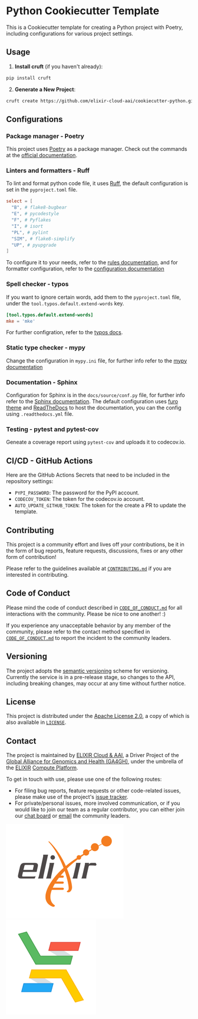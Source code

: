 # Python Cookiecutter Template

This is a Cookiecutter template for creating a Python project with Poetry,
including configurations for various project settings.

## Usage

1. **Install cruft** (if you haven't already):

```sh
pip install cruft
```

2. **Generate a New Project**:

```sh
cruft create https://github.com/elixir-cloud-aai/cookiecutter-python.git
```

## Configurations

### Package manager - Poetry

This project uses [Poetry](https://python-poetry.org/) as a package manager.
Check out the commands at the
[official documentation](https://python-poetry.org/docs/cli/).

### Linters and formatters - Ruff

To lint and format python code file, it uses
[Ruff](https://docs.astral.sh/ruff), the default configuration is set in the
`pyproject.toml` file.

```toml
select = [
  "B", # flake8-bugbear
  "E", # pycodestyle
  "F", # Pyflakes
  "I", # isort
  "PL", # pylint
  "SIM", # flake8-simplify
  "UP", # pyupgrade
]
```

To configure it to your needs, refer to the
[rules documentation](https://docs.astral.sh/ruff/rules/), and for formatter
configuration, refer to the
[configuration documentation](https://docs.astral.sh/ruff/formatter)

### Spell checker - typos

If you want to ignore certain words, add them to the `pyproject.toml` file,
under the `tool.typos.default.extend-words` key.

```toml
[tool.typos.default.extend-words]
mke = 'mke'
```

For further configration, refer to the [typos docs](https://pypi.org/project/typos/).

### Static type checker - mypy

Change the configuration in `mypy.ini` file, for further info refer to the
[mypy documentation](https://mypy.readthedocs.io/en/stable/config_file.html)

### Documentation - Sphinx

Configuration for Sphinx is in the `docs/source/conf.py` file, for further info refer
to the [Sphinx documentation](https://www.sphinx-doc.org/en/master/usage/configuration.html).
The default configuration uses
[furo theme](https://pradyunsg.me/furo/quickstart/) and
[ReadTheDocs](https://readthedocs.org/) to host the documentation, you can
the config using `.readthedocs.yml` file.

### Testing - pytest and pytest-cov

Geneate a coverage report using `pytest-cov` and uploads it to codecov.io.

## CI/CD - GitHub Actions

Here are the GitHub Actions Secrets that need to be included in the repository
settings:

- `PYPI_PASSWORD`: The password for the PyPI account.
- `CODECOV_TOKEN`: The token for the codecov.io account.
- `AUTO_UPDATE_GITHUB_TOKEN`: The token for the create a PR to update the template.

## Contributing

This project is a community effort and lives off _your_ contributions, be it in
the form of bug reports, feature requests, discussions, fixes or any other form
of contribution!

Please refer to the guidelines available at [`CONTRIBUTING.md`][contributing] if
you are interested in contributing.

## Code of Conduct

Please mind the code of conduct described in
[`CODE_OF_CONDUCT.md`][code-of-conduct] for all interactions with the community.
Please be nice to one another! :)

If you experience any unacceptable behavior by any member of the community,
please refer to the contact method specified in
[`CODE_OF_CONDUCT.md`][code-of-conduct] to report the incident to the community
leaders.

## Versioning

The project adopts the [semantic versioning](https://semver.org/) scheme for
versioning. Currently the service is in a pre-release stage, so changes to the
API, including breaking changes, may occur at any time without further notice.

## License

This project is distributed under the [Apache License 2.0][badge-license-url], a
copy of which is also available in [`LICENSE`][license].

## Contact

The project is maintained by [ELIXIR Cloud & AAI][elixir-cloud-aai], a Driver
Project of the [Global Alliance for Genomics and Health (GA4GH)][ga4gh], under
the umbrella of the [ELIXIR] [Compute Platform][elixir-compute].

To get in touch with use, please use one of the following routes:

- For filing bug reports, feature requests or other code-related issues, please
  make use of the project's
  [issue tracker](https://github.com/elixir-cloud-aai/cookiecutter-python/issues).
- For private/personal issues, more involved communication, or if you would like
  to join our team as a regular contributor, you can either join our
  [chat board][badge-chat-url] or [email] the community leaders.

[![logo-elixir]][elixir] [![logo-elixir-cloud-aai]][elixir-cloud-aai]

[badge-chat-url]: https://join.slack.com/t/elixir-cloud/shared_invite/enQtNzA3NTQ5Mzg2NjQ3LTZjZGI1OGQ5ZTRiOTRkY2ExMGUxNmQyODAxMDdjM2EyZDQ1YWM0ZGFjOTJhNzg5NjE0YmJiZTZhZDVhOWE4MWM
[badge-license-url]: http://www.apache.org/licenses/LICENSE-2.0
[code-of-conduct]: CODE_OF_CONDUCT.md
[contributing]: https://elixir-cloud-aai.github.io/guides/guide-contributor/
[elixir]: https://elixir-europe.org/
[elixir-cloud-aai]: https://elixir-cloud.dcc.sib.swiss/
[elixir-compute]: https://elixir-europe.org/platforms/compute
[email]: mailto:alexander.kanitz@alumni.ethz.ch
[ga4gh]: https://ga4gh.org/
[license]: LICENSE
[logo-elixir]: images/logo-elixir.svg
[logo-elixir-cloud-aai]: images/logo-elixir-cloud-aai.svg
